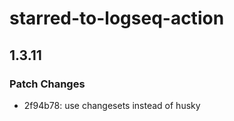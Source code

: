 # starred-to-logseq-action

## 1.3.11

### Patch Changes

- 2f94b78: use changesets instead of husky
